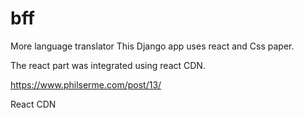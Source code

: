 # bff
More language translator
This Django app uses react and Css paper.

The react part was integrated using react CDN.

https://www.philserme.com/post/13/

React CDN

<script src="https://unpkg.com/react@16/umd/react.production.min.js"></script>
<script src="https://unpkg.com/react-dom@16/umd/react-dom.production.min.js"></script>
<script src="https://unpkg.com/babel-standalone@6.15.0/babel.min.js"></script>

